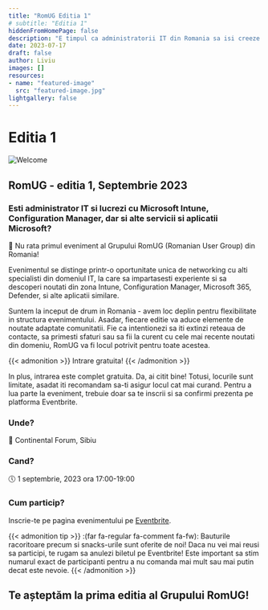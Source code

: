 ```yaml
---
title: "RomUG Editia 1"
# subtitle: "Editia 1"
hiddenFromHomePage: false
description: "E timpul ca administratorii IT din Romania sa isi creeze o comunitate. Haide sa ne intalnim la primul eveniment organizat de RomUG"
date: 2023-07-17
draft: false
author: Liviu
images: []
resources:
- name: "featured-image"
  src: "featured-image.jpg"
lightgallery: false
---
```


<!--more-->
# Editia 1

![Welcome](featured-image.jpg)
## RomUG - editia 1, Septembrie 2023

### Esti administrator IT si lucrezi cu Microsoft Intune, Configuration Manager, dar si alte servicii si aplicatii Microsoft?
:loudspeaker: Nu rata primul eveniment al Grupului RomUG (Romanian User Group) din Romania! 

Evenimentul se distinge printr-o oportunitate unica de networking cu alti specialisti din domeniul IT, la care sa impartasesti experiente si sa descoperi noutati din zona Intune, Configuration Manager, Microsoft 365, Defender, si alte aplicatii similare. 

Suntem la inceput de drum in Romania - avem loc deplin pentru flexibilitate in structura evenimentului. Asadar, fiecare editie va aduce elemente de noutate adaptate comunitatii. Fie ca intentionezi sa iti extinzi reteaua de contacte, sa primesti sfaturi sau sa fii la curent cu cele mai recente noutati din domeniu, RomUG va fi locul potrivit pentru toate acestea. 

{{< admonition >}}
Intrare gratuita!
{{< /admonition >}}

In plus, intrarea este complet gratuita. Da, ai citit bine! Totusi, locurile sunt limitate, asadat iti recomandam sa-ti asigur locul cat mai curand. Pentru a lua parte la eveniment, trebuie doar sa te inscrii si sa confirmi prezenta pe platforma Eventbrite. 

### Unde? 
:round_pushpin: Continental Forum, Sibiu

### Cand? 
:clock5: 1 septembrie, 2023
ora 17:00-19:00

### Cum particip? 
Inscrie-te pe pagina evenimentului pe [Eventbrite](https://www.eventbrite.com/e/677219410487).

{{< admonition tip >}}
:(far fa-regular fa-comment fa-fw): Bauturile racoritoare precum si snacks-urile sunt oferite de noi! Daca nu vei mai reusi sa participi, te rugam sa anulezi biletul pe Eventbrite! Este important sa stim numarul exact de participanti pentru a nu comanda mai mult sau mai putin decat este nevoie.
{{< /admonition >}}

## Te așteptăm la prima editia al Grupului RomUG!


